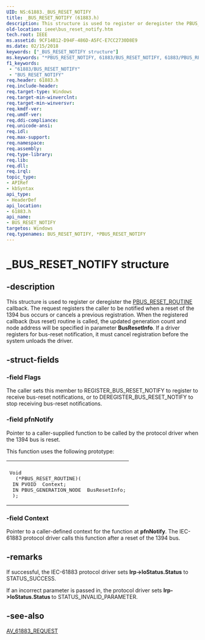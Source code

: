 ```yaml
---
UID: NS:61883._BUS_RESET_NOTIFY
title: _BUS_RESET_NOTIFY (61883.h)
description: This structure is used to register or deregister the PBUS_RESET_ROUTINE callback.
old-location: ieee\bus_reset_notify.htm
tech.root: IEEE
ms.assetid: 9CF14B12-D94F-486D-A5FC-E7CC2730D8E9
ms.date: 02/15/2018
keywords: ["_BUS_RESET_NOTIFY structure"]
ms.keywords: "*PBUS_RESET_NOTIFY, 61883/BUS_RESET_NOTIFY, 61883/PBUS_RESET_NOTIFY, BUS_RESET_NOTIFY, BUS_RESET_NOTIFY structure [Buses], IEEE.bus_reset_notify, PBUS_RESET_NOTIFY, PBUS_RESET_NOTIFY structure pointer [Buses], _BUS_RESET_NOTIFY"
f1_keywords:
 - "61883/BUS_RESET_NOTIFY"
 - "BUS_RESET_NOTIFY"
req.header: 61883.h
req.include-header: 
req.target-type: Windows
req.target-min-winverclnt: 
req.target-min-winversvr: 
req.kmdf-ver: 
req.umdf-ver: 
req.ddi-compliance: 
req.unicode-ansi: 
req.idl: 
req.max-support: 
req.namespace: 
req.assembly: 
req.type-library: 
req.lib: 
req.dll: 
req.irql: 
topic_type:
- APIRef
- kbSyntax
api_type:
- HeaderDef
api_location:
- 61883.h
api_name:
- BUS_RESET_NOTIFY
targetos: Windows
req.typenames: BUS_RESET_NOTIFY, *PBUS_RESET_NOTIFY
---
```


# _BUS_RESET_NOTIFY structure


## -description


This structure is used to register or deregister the <a href="https://docs.microsoft.com/windows-hardware/drivers/ddi/61883/nc-61883-pbus_reset_routine">PBUS_RESET_ROUTINE</a> callback. The request registers the caller to be notified when a reset of the 1394 bus occurs or cancels a previous registration. When the registered callback (bus reset) routine is called, the updated generation count and node address will be specified in parameter <b>BusResetInfo</b>. If a driver registers for bus-reset notification, it must cancel registration before the system unloads the driver.


## -struct-fields




### -field Flags

The caller sets this member to REGISTER_BUS_RESET_NOTIFY to register to receive bus-reset notifications, or to DEREGISTER_BUS_RESET_NOTIFY to stop receiving bus-reset notifications.


### -field pfnNotify

Pointer to a caller-supplied function to be called by the protocol driver when the 1394 bus is reset. 

This function uses the following prototype:

<div class="code"><span codelanguage=""><table>
<tr>
<th></th>
</tr>
<tr>
<td>
<pre>Void
  (*PBUS_RESET_ROUTINE)( 
 IN PVOID  Context; 
 IN PBUS_GENERATION_NODE  BusResetInfo;
 );</pre>
</td>
</tr>
</table></span></div>

### -field Context

Pointer to a caller-defined context for the function at <b>pfnNotify</b>. The IEC-61883 protocol driver calls this function after a reset of the 1394 bus.


## -remarks



If successful, the IEC-61883 protocol driver sets <b>Irp->IoStatus.Status</b> to STATUS_SUCCESS. 

If an incorrect parameter is passed in, the protocol driver sets <b>Irp->IoStatus.Status </b>to STATUS_INVALID_PARAMETER.




## -see-also




<a href="https://docs.microsoft.com/windows-hardware/drivers/ddi/61883/ns-61883-_av_61883_request">AV_61883_REQUEST</a>
 

 


